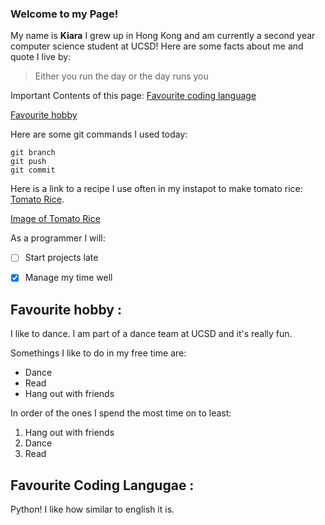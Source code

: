 ### Welcome to my Page! 

My name is __Kiara__ I grew up in Hong Kong and am currently a second year computer science student at UCSD! Here are some facts about me and quote I live by: 

>Either you run the day or the day runs you

Important Contents of this page:
[Favourite coding language](#favourite-coding-language)


[Favourite hobby](#favourite-hobby)

Here are some git commands I used today: 

```
git branch
git push
git commit
```

Here is a link to a recipe I use often in my instapot to make tomato rice: [Tomato Rice](https://www.indianhealthyrecipes.com/tomato-rice-recipe/).

[Image of Tomato Rice](/Tomato-Rice-bowl.jpg)

As a programmer I will: 
- [ ] Start projects late
- [X] Manage my time well 


## Favourite hobby :
I like to dance. I am part of a dance team at UCSD and it's really fun. 

Somethings I like to do in my free time are:
- Dance
- Read
- Hang out with friends

In order of the ones I spend the most time on to least:
1) Hang out with friends
2) Dance
3) Read

## Favourite Coding Langugae : 
Python! I like how similar to english it is.



